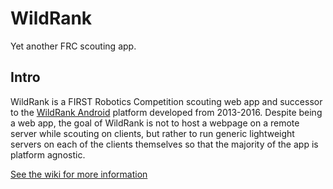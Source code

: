 # WildRank

Yet another FRC scouting app.

## Intro
WildRank is a FIRST Robotics Competition scouting web app and successor to the [WildRank Android](https://github.com/wildstang/wildrank-android) platform developed from 2013-2016. Despite being a web app, the goal of WildRank is not to host a webpage on a remote server while scouting on clients, but rather to run generic lightweight servers on each of the clients themselves so that the majority of the app is platform agnostic.

[See the wiki for more information](https://github.com/WildStangfruzyna/WildRank/wiki)
